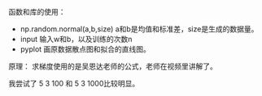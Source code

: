 函数和库的使用：
* np.random.normal(a,b,size)
a和b是均值和标准差，size是生成的数据量。
* input
输入w和b，以及训练的次数n
* pyplot
画原数据散点图和拟合的直线图。


原理：
求梯度使用的是吴恩达老师的公式，老师在视频里讲解了。

我尝试了
5 3 100
和
5 3 1000比较明显。


